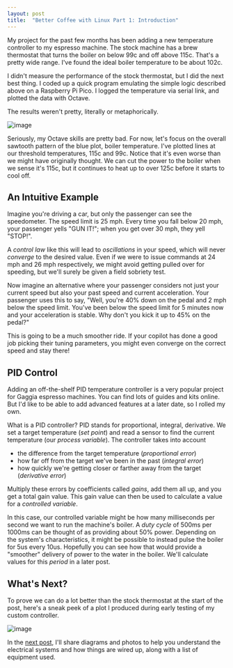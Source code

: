 ```yaml
---
layout: post
title:  "Better Coffee with Linux Part 1: Introduction"
---
```

My project for the past few months has been adding a new temperature controller to my espresso machine.
The stock machine has a brew thermostat that turns the boiler on below 99c and off above 115c.
That's a pretty wide range.
I've found the ideal boiler temperature to be about 102c.

I didn't measure the performance of the stock thermostat, but I did the next best thing.
I coded up a quick program emulating the simple logic described above on a Raspberry Pi Pico.
I logged the temperature via serial link, and plotted the data with Octave.

The results weren't pretty, literally or metaphorically.

![image](https://s3.hepp.cloud/public/ahepp/blog/assets/2023/03/gaggia_stock_thermostat_plot.png)

Seriously, my Octave skills are pretty bad.
For now, let's focus on the overall sawtooth pattern of the  blue plot, boiler temperature.
I've plotted lines at our threshold temperatures, 115c and 99c.
Notice that it's even worse than we might have originally thought.
We can cut the power to the boiler when we sense it's 115c, but it continues to heat up to over 125c before it starts to cool off.

## An Intuitive Example

Imagine you're driving a car, but only the passenger can see the speedometer.
The speed limit is 25 mph.
Every time you fall below 20 mph, your passenger yells "GUN IT!"; when you get over 30 mph, they yell "STOP!".

A _control law_ like this will lead to _oscillations_ in your speed, which will never _converge_ to the desired value.
Even if we were to issue commands at 24 mph and 26 mph respectively, we might avoid getting pulled over for speeding, but we'll surely be given a field sobriety test.

Now imagine an alternative where your passenger considers not just your current speed but also your past speed and current acceleration.
Your passenger uses this to say, "Well, you're 40% down on the pedal and 2 mph below the speed limit. You've been below the speed limit for 5 minutes now and your acceleration is stable. Why don't you kick it up to 45% on the pedal?"

This is going to be a much smoother ride.
If your copilot has done a good job picking their tuning parameters, you might even converge on the correct speed and stay there!

## PID Control

Adding an off-the-shelf PID temperature controller is a very popular project for Gaggia espresso machines.
You can find lots of guides and kits online.
But I'd like to be able to add advanced features at a later date, so I rolled my own.

What is a PID controller?
PID stands for proportional, integral, derivative.
We set a target temperature (_set point_) and read a sensor to find the current temperature (our _process variable_).
The controller takes into account

* the difference from the target temperature (_proportional error_)
* how far off from the target we've been in the past (_integral error_)
* how quickly we're getting closer or farther away from the target (_derivative error_)

Multiply these errors by coefficients called _gains_, add them all up, and you get a total gain value.
This gain value can then be used to calculate a value for a _controlled variable_.

In this case, our controlled variable might be how many milliseconds per second we want to run the machine's boiler.
A _duty cycle_ of 500ms per 1000ms can be thought of as providing about 50% power.
Depending on the system's characteristics, it might be possible to instead pulse the boiler for 5us every 10us.
Hopefully you can see how that would provide a "smoother" delivery of power to the water in the boiler.
We'll calculate values for this _period_ in a later post.


## What's Next?

To prove we can do a lot better than the stock thermostat at the start of the post, here's a sneak peek of a plot I produced during early testing of my custom controller.

![image](https://s3.hepp.cloud/public/ahepp/blog/assets/2023/03/initial_pid_plot.png)

In the [next post][next-post], I'll share diagrams and photos to help you understand the electrical systems and how things are wired up, along with a list of equipment used.

[next-post]: /2023/03/08/coffee-linux-2.html
